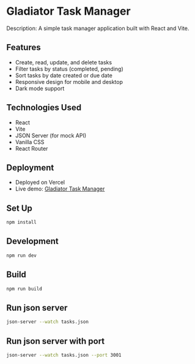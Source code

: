 # Gladiator Task Manager

Description: A simple task manager application built with React and Vite.

## Features
- Create, read, update, and delete tasks
- Filter tasks by status (completed, pending)
- Sort tasks by date created or due date
- Responsive design for mobile and desktop
- Dark mode support

## Technologies Used
- React
- Vite
- JSON Server (for mock API)
- Vanilla CSS
- React Router

## Deployment
- Deployed on Vercel
- Live demo: [Gladiator Task Manager](https://gladiator-task-manager.vercel.app/)

## Set Up

```bash
npm install
```

## Development

```bash
npm run dev
```

## Build

```bash
npm run build
```

## Run json server

```bash
json-server --watch tasks.json
```

## Run json server with port

```bash
json-server --watch tasks.json --port 3001
```

